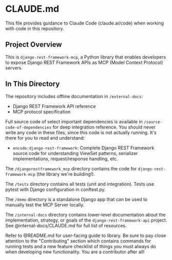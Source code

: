 # CLAUDE.md

This file provides guidance to Claude Code (claude.ai/code) when working with code in this repository.

## Project Overview

This is `django-rest-framework-mcp`, a Python library that enables developers to expose Django REST Framework APIs as MCP (Model Context Protocol) servers.

## In This Directory

The repository includes offline documentation in `/external-docs`:

- Django REST Framework API reference
- MCP protocol specification

Full source code of select important dependencies is available in `/source-code-of-dependencies` for deep integration reference. You should never write any code in these files, since this code is not actually running. It's there for you to read and understand:

- `encode:django-rest-framework`: Complete Django REST Framework source code for understanding ViewSet patterns, serializer implementations, request/response handling, etc.

The `/djangorestframework_mcp` directory contains the code for `django-rest-framework-mcp` (the library we're building!).

The `/tests` directory contains all tests (unit and integration). Tests use pytest with Django configuration in conftest.py.

The `/demo` directory is a standalone Django app that can be used to manually test the MCP Server locally.

The `/internal-docs` directory contains lower-level documentation about the implementation, strategy, or goals of the `django-rest-framework-api` project. See @internal-docs/CLAUDE.md for full list of resources.

Refer to @README.md for user-facing guide to library. Be sure to pay close attention to the "Contributing" section which contains commands for running tests and a new feature checklist of things you must always do when developing new functionality. You are a contributor after all!
